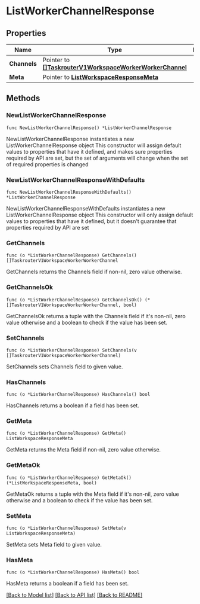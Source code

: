 # ListWorkerChannelResponse

## Properties

Name | Type | Description
------------ | ------------- | -------------
**Channels** | Pointer to [**[]TaskrouterV1WorkspaceWorkerWorkerChannel**](TaskrouterV1WorkspaceWorkerWorkerChannel.md) |  | [optional] 
**Meta** | Pointer to [**ListWorkspaceResponseMeta**](ListWorkspaceResponse_meta.md) |  | [optional] 

## Methods

### NewListWorkerChannelResponse

`func NewListWorkerChannelResponse() *ListWorkerChannelResponse`

NewListWorkerChannelResponse instantiates a new ListWorkerChannelResponse object
This constructor will assign default values to properties that have it defined,
and makes sure properties required by API are set, but the set of arguments
will change when the set of required properties is changed

### NewListWorkerChannelResponseWithDefaults

`func NewListWorkerChannelResponseWithDefaults() *ListWorkerChannelResponse`

NewListWorkerChannelResponseWithDefaults instantiates a new ListWorkerChannelResponse object
This constructor will only assign default values to properties that have it defined,
but it doesn't guarantee that properties required by API are set

### GetChannels

`func (o *ListWorkerChannelResponse) GetChannels() []TaskrouterV1WorkspaceWorkerWorkerChannel`

GetChannels returns the Channels field if non-nil, zero value otherwise.

### GetChannelsOk

`func (o *ListWorkerChannelResponse) GetChannelsOk() (*[]TaskrouterV1WorkspaceWorkerWorkerChannel, bool)`

GetChannelsOk returns a tuple with the Channels field if it's non-nil, zero value otherwise
and a boolean to check if the value has been set.

### SetChannels

`func (o *ListWorkerChannelResponse) SetChannels(v []TaskrouterV1WorkspaceWorkerWorkerChannel)`

SetChannels sets Channels field to given value.

### HasChannels

`func (o *ListWorkerChannelResponse) HasChannels() bool`

HasChannels returns a boolean if a field has been set.

### GetMeta

`func (o *ListWorkerChannelResponse) GetMeta() ListWorkspaceResponseMeta`

GetMeta returns the Meta field if non-nil, zero value otherwise.

### GetMetaOk

`func (o *ListWorkerChannelResponse) GetMetaOk() (*ListWorkspaceResponseMeta, bool)`

GetMetaOk returns a tuple with the Meta field if it's non-nil, zero value otherwise
and a boolean to check if the value has been set.

### SetMeta

`func (o *ListWorkerChannelResponse) SetMeta(v ListWorkspaceResponseMeta)`

SetMeta sets Meta field to given value.

### HasMeta

`func (o *ListWorkerChannelResponse) HasMeta() bool`

HasMeta returns a boolean if a field has been set.


[[Back to Model list]](../README.md#documentation-for-models) [[Back to API list]](../README.md#documentation-for-api-endpoints) [[Back to README]](../README.md)


